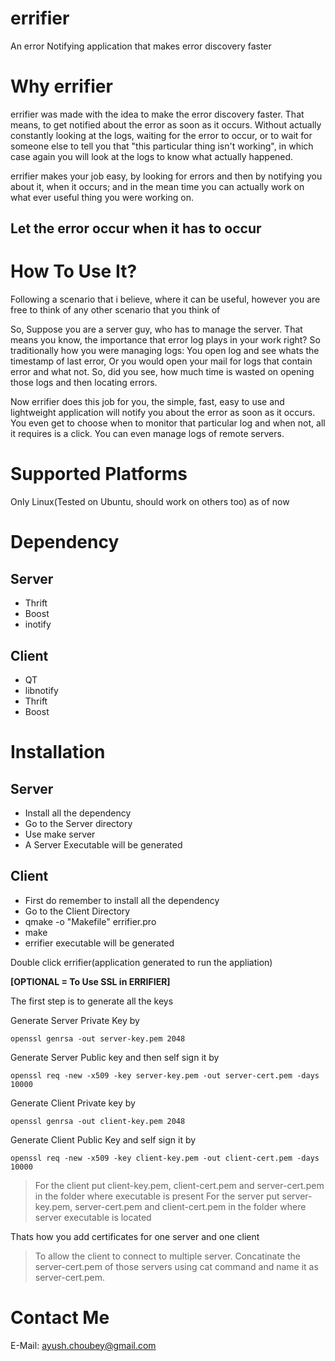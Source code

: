 errifier
========

An error Notifying application that makes error discovery faster

Why errifier
============

errifier was made with the idea to make the error discovery faster. That means, to get notified about the error as soon as it occurs. Without actually constantly looking at the logs, waiting for the error to occur, or to wait for someone else to tell you that "this particular thing isn't working", in which case again you will look at the logs to know what actually happened.

errifier makes your job easy, by looking for errors and then by notifying you about it, when it occurs; and in the mean time you can actually work on what ever useful thing you were working on.


Let the error occur when it has to occur
---------------------------------------

How To Use It?
==============

Following a scenario that i believe, where it can be useful, however you are free to think of any other scenario that you think of

So, Suppose you are a server guy, who has to manage the server. That means you know, the importance that error log plays in your work right? So traditionally how you were managing logs: You open log and see whats the timestamp of last error, Or you would open your mail for logs that contain error and what not. So, did you see, how much time is wasted on opening those logs and then locating errors.

Now errifier does this job for you, the simple, fast, easy to use and lightweight application will notify you about the error as soon as it occurs. You even get to choose when to monitor that particular log and when not, all it requires is a click. You can even manage logs of remote servers.

Supported Platforms
===================

Only Linux(Tested on Ubuntu, should work on others too) as of now


Dependency
==========

Server
------
* Thrift
* Boost
* inotify

Client
------
* QT
* libnotify
* Thrift
* Boost

Installation
============

Server
------

* Install all the dependency
* Go to the Server directory
* Use make server
* A Server Executable will be generated

Client
------

* First do remember to install all the dependency
* Go to the Client Directory
* qmake -o "Makefile" errifier.pro
* make
* errifier executable will be generated

Double click errifier(application generated to run the appliation)

**[OPTIONAL = To Use SSL in ERRIFIER]**

The first step is to generate all the keys

Generate Server Private Key by 
```
openssl genrsa -out server-key.pem 2048
```
Generate Server Public key and then self sign it by 
```
openssl req -new -x509 -key server-key.pem -out server-cert.pem -days 10000
```

Generate Client Private key by 
```
openssl genrsa -out client-key.pem 2048
```
Generate Client Public Key and self sign it by 
```
openssl req -new -x509 -key client-key.pem -out client-cert.pem -days 10000
```
> For the client put client-key.pem, client-cert.pem and server-cert.pem in the folder where executable is present
> For the server put server-key.pem, server-cert.pem and client-cert.pem in the folder where server executable is located

Thats how you add certificates for one server and one client

>To allow the client to connect to multiple server. Concatinate the server-cert.pem of those servers using cat command and name it as server-cert.pem.


Contact Me
==========

E-Mail: ayush.choubey@gmail.com

